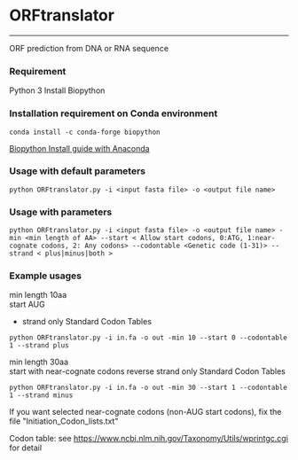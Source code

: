 # ORFtranslator
---
ORF prediction from DNA or RNA sequence  

### Requirement
Python 3
Install Biopython


### Installation requirement on Conda environment
```
conda install -c conda-forge biopython
```
[Biopython Install guide with Anaconda](https://anaconda.org/conda-forge/biopython)
  
### Usage with default parameters
```
python ORFtranslator.py -i <input fasta file> -o <output file name> 
```

### Usage with parameters
```
python ORFtranslator.py -i <input fasta file> -o <output file name> -min <min length of AA> --start < Allow start codons, 0:ATG, 1:near-cognate codons, 2: Any codons> --codontable <Genetic code (1-31)> --strand < plus|minus|both >
```

### Example usages
min length 10aa  
start AUG  
+ strand only
Standard Codon Tables
```
python ORFtranslator.py -i in.fa -o out -min 10 --start 0 --codontable 1 --strand plus
```

min length 30aa  
start with near-cognate codons
reverse strand only
Standard Codon Tables
```
python ORFtranslator.py -i in.fa -o out -min 30 --start 1 --codontable 1 --strand minus
```

If you want selected near-cognate codons (non-AUG start codons), fix the file "Initiation_Codon_lists.txt"  

Codon table: see https://www.ncbi.nlm.nih.gov/Taxonomy/Utils/wprintgc.cgi for detail




